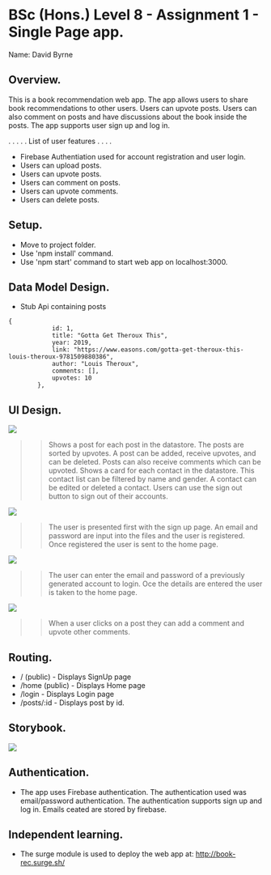 # BSc (Hons.) Level 8 - Assignment 1 - Single Page app.

Name: David Byrne

## Overview.

This is a book recommendation web app. The app allows users to share book recommendations to other users. Users can upvote posts. Users can also comment on posts and have discussions about the book inside the posts. The app supports user sign up and log in. 

. . . . . List of user features  . . . .

- Firebase Authentiation used for account registration and user login.
- Users can upload posts.
- Users can upvote posts.
- Users can comment on posts.
- Users can upvote comments.
- Users can delete posts.

## Setup.

- Move to project folder.
- Use 'npm install' command.
- Use 'npm start' command to start web app on localhost:3000.

## Data Model Design.

- Stub Api containing posts

~~~
{
            id: 1,
            title: "Gotta Get Theroux This",
            year: 2019,
            link: "https://www.easons.com/gotta-get-theroux-this-louis-theroux-9781509880386",
            author: "Louis Theroux",
            comments: [],
            upvotes: 10
        },
~~~

## UI Design.

![][main]

>> Shows a post for each post in the datastore. The posts are sorted by upvotes. A post can be added, receive upvotes, and can be deleted. Posts can also receive comments which can be upvoted. Shows a card for each contact in the datastore. This contact list can be filtered by name and gender. A contact can be edited or deleted a contact. Users can use the sign out button to sign out of their accounts.

![][detailsSignup]

>> The user is presented first with the sign up page. An email and password are input into the files and the user is registered. Once registered the user is sent to the home page.

![][detailsLogin]

>> The user can enter the email and password of a previously generated account to login. Oce the details are entered the user is taken to the home page.

![][detailsPostComment]

>> When a user clicks on a post they can add a comment and upvote other comments.

## Routing.

- / (public) - Displays SignUp page
- /home (public) - Displays Home page 
- /login - Displays Login page
- /posts/:id - Displays post by id.

## Storybook.

![][stories]

## Authentication.

- The app uses Firebase authentication. The authentication used was email/password authentication. The authentication supports sign up and log in. Emails ceated are stored by firebase.

## Independent learning.

- The surge module is used to deploy the web app at: http://book-rec.surge.sh/

[main]: ./img/main.png
[detailsSignup]: ./img/detailsSignup.png
[detailsLogin]: ./img/detailsLogin.png
[detailsPostComment]: ./img/detailsPostComment.png
[stories]: ./img/stories.png
